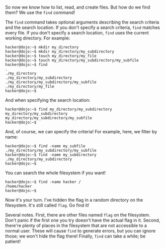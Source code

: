So now we know how to list, read, and create files.
But how do we find them?
We use the `find` command!

The `find` command takes optional arguments describing the search criteria and the search location.
If you don't specify a search criteria, `find` matches every file.
If you don't specify a search location, `find` uses the current working directory.
For example:

```console
hacker@dojo:~$ mkdir my_directory
hacker@dojo:~$ mkdir my_directory/my_subdirectory
hacker@dojo:~$ touch my_directory/my_file
hacker@dojo:~$ touch my_directory/my_subdirectory/my_subfile
hacker@dojo:~$ find
.
./my_directory
./my_directory/my_subdirectory
./my_directory/my_subdirectory/my_subfile
./my_directory/my_file
hacker@dojo:~$
```

And when specifying the search location:

```console
hacker@dojo:~$ find my_directory/my_subdirectory
my_directory/my_subdirectory
my_directory/my_subdirectory/my_subfile
hacker@dojo:~$
```

And, of course, we can specify the criteria!
For example, here, we filter by name:

```console
hacker@dojo:~$ find -name my_subfile
./my_directory/my_subdirectory/my_subfile
hacker@dojo:~$ find -name my_subdirectory
./my_directory/my_subdirectory
hacker@dojo:~$
```

You can search the whole filesystem if you want!

```console
hacker@dojo:~$ find -name hacker /
/home/hacker
hacker@dojo:~$
```

Now it's your turn.
I've hidden the flag in a random directory on the filesystem.
It's still called `flag`.
Go find it!

Several notes. First, there are other files named `flag` on the filesystem.
Don't panic if the first one you try doesn't have the actual flag in it.
Second, there're plenty of places in the filesystem that are not accessible to a normal user.
These will cause `find` to generate errors, but you can ignore those; we won't hide the flag there!
Finally, `find` can take a while; be patient!
